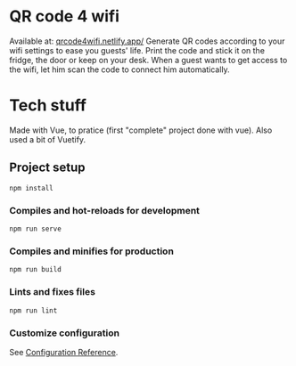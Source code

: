 # QR code 4 wifi

Available at: [qrcode4wifi.netlify.app/](https://qrcode4wifi.netlify.app/)
Generate QR codes according to your wifi settings to ease you guests' life. Print the code and stick it on the fridge, the door or keep on your desk. When a guest wants to get access to the wifi, let him scan the code to connect him automatically.


# Tech stuff
Made with Vue, to pratice (first "complete" project done with vue).
Also used a bit of Vuetify.

## Project setup
```
npm install
```

### Compiles and hot-reloads for development
```
npm run serve
```

### Compiles and minifies for production
```
npm run build
```

### Lints and fixes files
```
npm run lint
```

### Customize configuration
See [Configuration Reference](https://cli.vuejs.org/config/).
